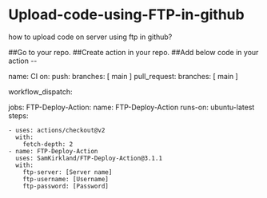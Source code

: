 # Upload-code-using-FTP-in-github
how to upload code on server using ftp in github?

##Go to your repo.
##Create action in your repo.
##Add below code in your action --




name: CI
on:
  push:
    branches: [ main ]
  pull_request:
    branches: [ main ]

  workflow_dispatch:

jobs:
   FTP-Deploy-Action:
    name: FTP-Deploy-Action
    runs-on: ubuntu-latest
    steps:
    
    - uses: actions/checkout@v2
      with:
        fetch-depth: 2
    - name: FTP-Deploy-Action
      uses: SamKirkland/FTP-Deploy-Action@3.1.1
      with:
        ftp-server: [Server name]
        ftp-username: [Username]
        ftp-password: [Password]
